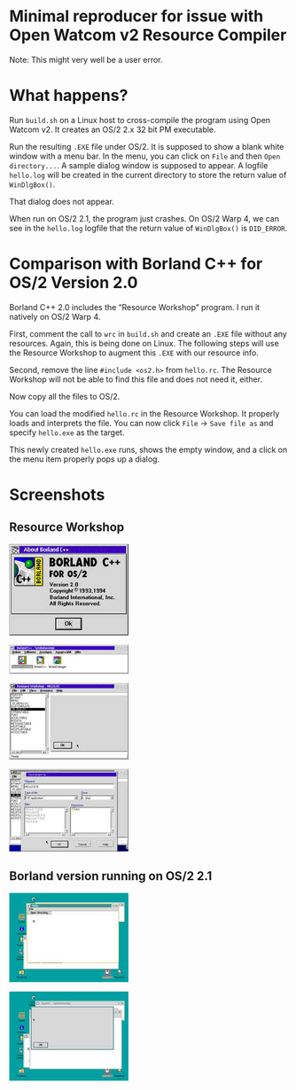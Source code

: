 # Minimal reproducer for issue with Open Watcom v2 Resource Compiler

Note: This might very well be a user error.

# What happens?

Run `build.sh` on a Linux host to cross-compile the program using Open
Watcom v2. It creates an OS/2 2.x 32 bit PM executable.

Run the resulting `.EXE` file under OS/2. It is supposed to show a blank
white window with a menu bar. In the menu, you can click on `File` and
then `Open directory...`. A sample dialog window is supposed to appear.
A logfile `hello.log` will be created in the current directory to store
the return value of `WinDlgBox()`.

That dialog does not appear.

When run on OS/2 2.1, the program just crashes. On OS/2 Warp 4, we can
see in the `hello.log` logfile that the return value of `WinDlgBox()` is
`DID_ERROR`.

# Comparison with Borland C++ for OS/2 Version 2.0

Borland C++ 2.0 includes the “Resource Workshop” program. I run it
natively on OS/2 Warp 4.

First, comment the call to `wrc` in `build.sh` and create an `.EXE` file
without any resources. Again, this is being done on Linux. The following
steps will use the Resource Workshop to augment this `.EXE` with our
resource info.

Second, remove the line `#include <os2.h>` from `hello.rc`. The Resource
Workshop will not be able to find this file and does not need it,
either.

Now copy all the files to OS/2.

You can load the modified `hello.rc` in the Resource Workshop. It
properly loads and interprets the file. You can now click `File` → `Save
file as` and specify `hello.exe` as the target.

This newly created `hello.exe` runs, shows the empty window, and a click
on the menu item properly pops up a dialog.

# Screenshots

## Resource Workshop

[![version.jpg](t/version.jpg.jpg)](screenshots/version.jpg)

[![resource-workshop.jpg](t/resource-workshop.jpg.jpg)](screenshots/resource-workshop.jpg)

[![resource-workshop-file-open.jpg](t/resource-workshop-file-open.jpg.jpg)](screenshots/resource-workshop-file-open.jpg)

[![resource-workshop-save-as.jpg](t/resource-workshop-save-as.jpg.jpg)](screenshots/resource-workshop-save-as.jpg)

## Borland version running on OS/2 2.1

[![window1.jpg](t/window1.jpg.jpg)](screenshots/window1.jpg)

[![window2.jpg](t/window2.jpg.jpg)](screenshots/window2.jpg)
